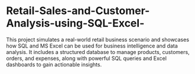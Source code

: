 # Retail-Sales-and-Customer-Analysis-using-SQL-Excel-
This project simulates a real-world retail business scenario and showcases how SQL and MS Excel can be used for business intelligence and data analysis. It includes a structured database to manage products, customers, orders, and expenses, along with powerful SQL queries and Excel dashboards to gain actionable insights.
